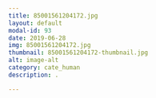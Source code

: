 ```yaml
---
title: 85001561204172.jpg
layout: default
modal-id: 93
date: 2019-06-28
img: 85001561204172.jpg
thumbnail: 85001561204172-thumbnail.jpg
alt: image-alt
category: cate_human
description: .

---
```

